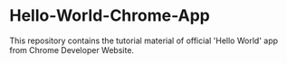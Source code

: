 # Hello-World-Chrome-App
This repository contains the tutorial material of official 'Hello World' app from Chrome Developer Website.
